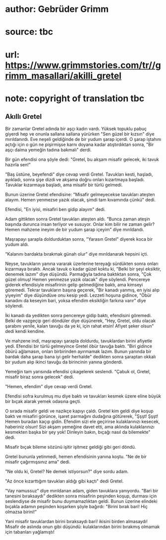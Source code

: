 # author: Gebrüder Grimm
# source: tbc
# url: https://www.grimmstories.com/tr//grimm_masallari/akilli_gretel
# note: copyright of translation tbc

## Akıllı Gretel 

Bir zamanlar Gretel adında bir aşçı kadın vardı. Yüksek topuklu pabuç
giyerdi hep ve onunla sallana sallana yürürken "Sen güzel bir kızsın"
diye mırıldanırdı. Eve neşeli geldiğinde de bir yudum şarap içerdi. O
şarap iştahını açtığı için o gün ne pişirmişse karnı doyana kadar
atıştırdıktan sonra, "Bir aşçı daima yemeğin tadına bakmalı" derdi.

Bir gün efendisi ona şöyle dedi: "Gretel, bu akşam misafir gelecek, iki
tavuk hazırla sen!"

"Baş üstüne, beyefendi" diye cevap verdi Gretel. Tavukları kesti,
haşladı, ayıkladı, sonra şişe dizdi ve akşama doğru onları kızartmaya
başladı. Tavuklar kızarmaya başladı, ama misafir bir türlü gelmedi.

Bunun üzerine Gretel efendisine: "Misafir gelmeyecekse tavukları
ateşten alayım. Hemen yenmezse yazık olacak, şimdi tam kıvamında çünkü"
dedi.

Efendisi, "En iyisi, misafiri ben gidip alayım" dedi.

Adam gittikten sonra Gretel tavukları ateşten aldı. "Bunca zaman ateşin
başında durunca insan terliyor ve susuyor. Onlar kim bilir ne zaman
gelir? Hemen mahzene ineyim de bir yudum şarap içeyim" diye mırıldandı.

Maşrapayı şarapla doldurduktan sonra, "Yarasın Gretel" diyerek koca
bir yudum aldı.

"Kalanını bardakta bırakmak günah olur" diye mırıldanarak hepsini
içti.

Neyse, tavukların yanına vararak üzerlerine tereyağı sürdükten sonra
onları kızarmaya bıraktı. Ancak tavuk o kadar güzel koktu ki, "Belki
bir şeyi eksiktir, denemek lazım" diye düşündü. Parmağıyla tadına
baktıktan sonra, "Çok güzel olmuş! Hemen yenmezse yazık olacak" diye
söylendi. Pencereye giderek efendisiyle misafirinin gelip gelmediğine
baktı, ama kimseyi göremedi. Tekrar tavukların başına geçerek, "Bir
kanadı yanmış, en iyisi alıp yiyeyim" diye düşündüve onu kesip yedi.
Lezzeti hoşuna gidince, "Öbür kanadını da keseyim bari, yoksa efendim
eksikliğin farkına varır" diye söylendi.

İki kanadı da yedikten sonra pencereye gidip baktı, efendisini göremedi.
Belki de vazgeçip geri döndüler diye düşünerek, "Hey, Gretel, oldu
olacak şarabını yenile, kalan tavuğu da ye ki, için rahat etsin! Afiyet
şeker olsun" dedi kendi kendine.

Ve mahzene indi, maşrapayı şarapla doldurdu, tavuklardan birini afiyetle
yedi. Efendisi bir türlü gelmeyince Gretel öbür tavuğa baktı. "Biri
gidince öbürü ağlamasın, onları birbirinden ayırmamak lazım. Bunun
yanında bir bardak daha şarap bana iyi gelir herhalde" dedikten sonra
şaraptan okkalı bir yudum alıp ikinci tavuğu da birincinin yanına
gönderdi.

Yemeğin tam yarısında efendisi çıkagelerek seslendi. "Çabuk ol, Gretel,
misafir biraz sonra gelecek" dedi.

"Hemen, efendim" diye cevap verdi Gretel.

Efendisi sofra kurulmuş mu diye baktı ve tavukları kesmek üzere eline
büyük bir bıçak alarak yemek odasına geçti.

O sırada misafir geldi ve nazikçe kapıyı çaldı. Gretel kim geldi diye
koşup baktı ve misafiri görünce, işaret parmağını dudağına götürerek,
"Şşşt! Şşşt! Hemen buradan kaçıp gidin. Efendim sizi ele geçirirse
kulaklarınızı kesecek, haberiniz olsun! Sizi akşam yemeğine davet etti,
ama aklında kulaklarınızı kesmekten başka bir şey yok! Dinleyin bakın,
bıçağı nasıl da bilemekte" dedi.

Misafir bıçak bileme sözünü işitir işitmez geldiği gibi geri döndü.

Gretel bununla yetinmedi, hemen efendisinin yanına koştu. "Ne de bir
misafir çağırmışsınız ama" dedi.

"Ne oldu ki, Gretel? Ne demek istiyorsun?" diye sordu adam.

"Az önce kızarttığım tavukları aldığı gibi kaçtı" dedi Gretel.

"Vay namussuz" diye mırıldanan adam, giden tavuklara yanıyordu. "Bari
bir tanesini bıraksaydı" dedikten sonra misafirin peşinden koşup,
durması için seslendiyse de misafir bunu duymamazlıktan geldi. Bunun
üzerine elindeki bıçakla adamın peşinden koşarken şöyle bağırdı:
"Birini bırak bari! Hiç olmazsa birini!"

Yani misafir tavuklardan birini bıraksaydı bari! ikisini birden
almasaydı! Misafir de aslında onun gibi düşündü: kulaklarından birini
bırakmış olmamak için tabanları yağlamıştı!
